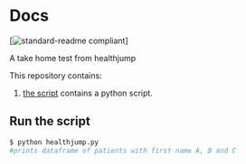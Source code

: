 # Docs

[![standard-readme compliant](https://img.shields.io/badge/readme%20style-standard-brightgreen.svg?style=flat-square)]

A take home test from healthjump

This repository contains:

1. [the script](healthjump.py) contains a python script.

## Run the script

```sh
$ python healthjump.py
#prints dataframe of patients with first name A, B and C
```

